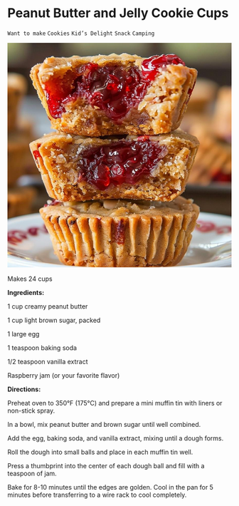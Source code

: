 # Peanut Butter and Jelly Cookie Cups

`Want to make` `Cookies` `Kid’s Delight` `Snack` `Camping`

![Image_20240430_203311.png](image/Image_20240430_203311.png)

Makes 24 cups

**Ingredients:**

1 cup creamy peanut butter

1 cup light brown sugar, packed

1 large egg

1 teaspoon baking soda

1/2 teaspoon vanilla extract

Raspberry jam (or your favorite flavor)

**Directions:**

Preheat oven to 350°F (175°C) and prepare a mini muffin tin with liners or non-stick spray.

In a bowl, mix peanut butter and brown sugar until well combined.

Add the egg, baking soda, and vanilla extract, mixing until a dough forms.

Roll the dough into small balls and place in each muffin tin well.

Press a thumbprint into the center of each dough ball and fill with a teaspoon of jam.

Bake for 8-10 minutes until the edges are golden. Cool in the pan for 5 minutes before transferring to a wire rack to cool completely.
